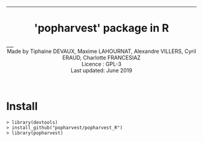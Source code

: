 ___
<center> <h1>'popharvest' package in R</h1> </center>
___

<center> Made by Tiphaine DEVAUX, Maxime LAHOURNAT, Alexandre VILLERS, Cyril ERAUD, Charlotte FRANCESIAZ </center>

<center> Licence : GPL-3 </center>

<center> Last updated: June 2019 </center>

<p>&nbsp; </p>

# Install

```{r eval = FALSE}
> library(devtools)
> install_github("popharvest/popharvest_R")
> library(popharvest)
```
